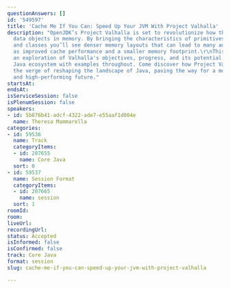 ```yaml
---
questionAnswers: []
id: '549597'
title: 'Cache Me If You Can: Speed Up Your JVM With Project Valhalla'
description: "OpenJDK’s Project Valhalla is set to revolutionize how the JVM handles
  data objects in memory. By bringing the characteristics of primitives to Java objects
  and classes you’ll see denser memory layouts that can lead to many advantages such
  as improved cache performance and a smaller memory footprint.\r\nThis talk offers
  an exploration of Valhalla's objectives, progress, and its potential impact on the
  Java ecosystem with examples throughout. Come discover how Project Valhalla is on
  the verge of reshaping the landscape of Java, paving the way for a more efficient
  and high-performing future."
startsAt: 
endsAt: 
isServiceSession: false
isPlenumSession: false
speakers:
- id: 5b876b41-adcf-4322-ade7-e55aaf1d004e
  name: Theresa Mammarella
categories:
- id: 59536
  name: Track
  categoryItems:
  - id: 207655
    name: Core Java
  sort: 0
- id: 59537
  name: Session Format
  categoryItems:
  - id: 207665
    name: session
  sort: 1
roomId: 
room: 
liveUrl: 
recordingUrl: 
status: Accepted
isInformed: false
isConfirmed: false
track: Core Java
format: session
slug: cache-me-if-you-can-speed-up-your-jvm-with-project-valhalla

---
```

